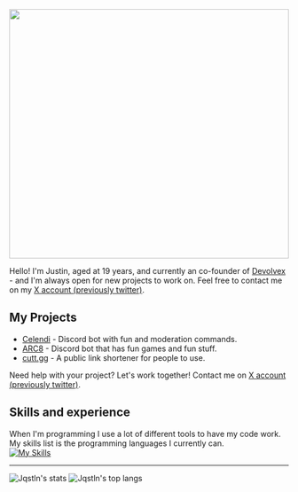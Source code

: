 <img src="https://pub-1a64926e04a943d78552c786fa046711.r2.dev/P1600440.JPG" width="100%" height="450px">

Hello! I'm Justin, aged at 19 years, and currently an co-founder of [Devolvex](https://devolvex.net) - and I'm always open for new projects to work on. Feel free to contact me on my [X account (previously twitter)](https://twitter.com/Jqstln).

## My Projects

- [Celendi](https://github.com/Celendi) - Discord bot with fun and moderation commands.
- [ARC8](https://arc8.fun) - Discord bot that has fun games and fun stuff.
- [cutt.gg](https://cutt.gg) - A public link shortener for people to use.

Need help with your project? Let's work together! Contact me on [X account (previously twitter)](https://twitter.com/Jqstln).

## Skills and experience
When I'm programming I use a lot of different tools to have my code work. My skills list is the programming languages I currently can.<br/>
[![My Skills](https://skillicons.dev/icons?i=html,css,js,java,mysql)](https://justinnn.dev/)

***
![Jqstln's stats](https://github-readme-stats.vercel.app/api?username=Jqstln&show_icons=true&count_private=true&theme=cobalt)
![Jqstln's top langs](https://github-readme-stats.vercel.app/api/top-langs/?username=Jqstln&layout=compact&theme=cobalt)
